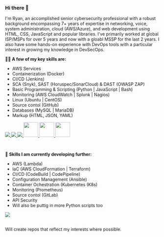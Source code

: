 ### Hi there 👋

I'm Ryan, an accomplished senior cybersecurity professional with a robust background encompassing 7+ years of expertise in networking, voice, system administration, cloud (AWS/Azure), and web development using HTML, CSS, JavaScript and popular libraries. I've primarily worked at global ISP/MSPs for over 5 years and now with a gloabl MSSP for the last 2 years. I also have some hands-on experience with DevOps tools with a particular interest in growing my knowledge in DevSecOps.

🧑‍💻 **A few of my key skills are:** 
<br>
- AWS Services
- Containerization (Docker)
- CI/CD (Jenkins)
- SCA (Snyk), SAST (Horuspec/SonarCloud) & DAST (OWASP ZAP)
- Basic Programming & Scripting (Python | JavaScript | Bash)
- Monitoring (AWS CloudWatch | Splunk | Nagios)
- Linux (Ubuntu | CentOS)
- Source contol (GitHub)
- Databases (MySQL | MariaDB)
- Markup (HTML, JSON, YAML)

<p align="left">
  <a href="https://skillicons.dev">
    <img src="https://skillicons.dev/icons?i=aws,bash,git,github">
        <img src="https://skillicons.dev/icons?i=docker,jenkins,vim,html">
            <img src="https://skillicons.dev/icons?i=css,js,jquery,php,nginx,linux,mysql,py,rabbitmq,regex,vscode,wordpress">
              <img src ="https://github.com/DrllSGT/JenkinsFile-Snyk-SCA-JavaApp/assets/52445175/ff84aab7-372e-4113-9049-fe7dbe4abcc7" width=48> 
              <img src="https://github.com/DrllSGT/JenkinsFile-SonarCloud-SAST-JavaApp/assets/52445175/0a35f318-c65a-4b32-b060-fcdbdbe098d9" width=48>
              <img src ="https://github.com/DrllSGT/AWS-EC2-Terraform-Config/assets/52445175/0589c912-b092-4e72-b4ed-b1c2f0626761" width=48>
  </a>
</p>

<br>

💪 **Skills I am currently developing further:** 
<br>
- AWS (Lambda)
- IaC (AWS CloudFormation | Terraform)
- CI/CD (CodeBuild | CodePipeline)
- Configuration Management (Ansible)
- Container Ochestration (Kubernetes (K8s)
- Monitoring (Prometheus)
- Source contol (GitLab)
- API Security
- Will also be puttig in more Python scripts too

<p align="left">
  <a href="https://skillicons.dev">
    <img src="https://skillicons.dev/icons?i=ansible,azure,gitlab,go,prometheus,kubernetes" />
  </a>
</p>

<br>
Will create repos that reflect my interests where possible. 
